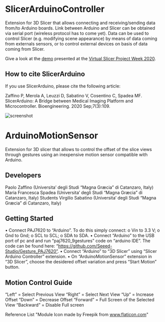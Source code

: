 # SlicerArduinoController
Extension for 3D Slicer that allows connecting and receiving/sending data from/to Arduino boards.
Link between Arduino and Slicer can be obtained via serial port (wireless protocol has to come yet).
Data can be used to control Slicer (e.g. modifying scene appearance) by means of data coming from externals sensors, or to control external devices on basis of data coming from Slicer.

Give a look at the [demo](https://youtu.be/8R6LfBqHNPY) presented at the [Virtual Slicer Project Week 2020](https://projectweek.na-mic.org/PW34_2020_Virtual/).

## How to cite SlicerArduino
If you use SlicerArduino, please cite the following article:

Zaffino P, Merola A, Leuzzi D, Sabatino V, Cosentino C, Spadea MF.
SlicerArduino: A Bridge between Medical Imaging Platform and Microcontroller.
Bioengineering. 2020 Sep;7(3):109.

![screenshot](https://raw.githubusercontent.com/pzaffino/SlicerArduinoController/master/ArduinoController_screenshot.png)


# ArduinoMotionSensor

Extension for 3D slicer that allows to control the offset of the slice views through gestures using
an inexpensive motion sensor compatible with Arduino.

## Developers
Paolo Zaffino (Universita’ degli Studi “Magna Græcia” di Catanzaro, Italy)
Maria Francesca Spadea (Universita’ degli Studi “Magna Græcia” di Catanzaro, Italy)
Students
Virgilio Sabatino (Universita’ degli Studi “Magna Græcia” di Catanzaro, Italy)

## Getting Started
•	Connect PAJ7620 to “Arduino”. To do this simply connect:
o	Vin to 3.3 V;
o	Gnd to Gnd;
o	SCL to SCL; 
o	SDA to SDA.
•	Connect “Arduino” to the USB port of pc and and run “paj7620_9gestures” code on “arduino IDE”. The code can be found here: “https://github.com/Seeed-Studio/Gesture_PAJ7620”.
•	Connect “Arduino” to “3D Slicer” using “Slicer Arduino Controller” extension.
•	On “ArduinoMotionSensor” extension in “3D Slicer”, choose the desidered offset variation and press “Start Motion” button.

## Motion Control Guide
“Left” = Select Previous View
“Right” = Select Next View
“Up” = Increase Offset
“Down” = Decrease Offset
“Forward” = Full Screen of the Selected View 
“Backward” = Disable Full screen

Reference List
"Module Icon made by Freepik from www.flaticon.com"



